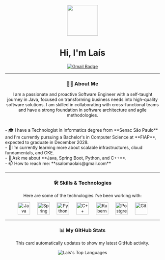<div id="header" align="center">
  <img src="https://i.pinimg.com/originals/e2/36/85/e23685e9fc4ac271d627afc267acba5b.gif" width="100"/>
  <h1>
    Hi, I'm Laís
  </h1>
  <div id="badges">
    <a href="mailto:ssalomaolais@gmail.com">
      <img src="https://img.shields.io/badge/Gmail-red?style=for-the-badge&logo=gmail&logoColor=white" alt="Gmail Badge"/>
    </a>
  </div>
</div>

---

<div align="center">
  <h3>👩‍💻 About Me</h3>
  <p>
    I am a passionate and proactive Software Engineer with a self-taught journey in Java, focused on transforming business needs into high-quality software solutions. I am skilled in collaborating with cross-functional teams and have a strong foundation in software architecture and agile methodologies.
  </p>
</div>
<br>
<div align="left">
  - 🎓 I have a Technologist in Informatics degree from **Senac São Paulo** and I'm currently pursuing a Bachelor's in Computer Science at **FIAP**, expected to graduate in December 2028. <br>
  - 🌱 I’m currently learning more about scalable infrastructures, cloud fundamentals, and GKE. <br>
  - 💬 Ask me about **Java, Spring Boot, Python, and C++**. <br>
  - 📫 How to reach me: **ssalomaolais@gmail.com** <br>
</div>

---

<div align="center">
  <h3>🛠️ Skills & Technologies</h3>
  <p>Here are some of the technologies I've been working with:</p>
  <img src="https://cdn.jsdelivr.net/gh/devicons/devicon@latest/icons/java/java-original-wordmark.svg" height="40" alt="Java"/>
  &nbsp;&nbsp;&nbsp;&nbsp;
  <img src="https://cdn.jsdelivr.net/gh/devicons/devicon@latest/icons/spring/spring-original-wordmark.svg" height="40" alt="Spring"/>
  &nbsp;&nbsp;&nbsp;&nbsp;
  <img src="https://cdn.jsdelivr.net/gh/devicons/devicon@latest/icons/python/python-original-wordmark.svg" height="40" alt="Python"/>
  &nbsp;&nbsp;&nbsp;&nbsp;
  <img src="https://cdn.jsdelivr.net/gh/devicons/devicon@latest/icons/cplusplus/cplusplus-original.svg" height="40" alt="C++"/>
  &nbsp;&nbsp;&nbsp;&nbsp;
  <img src="https://cdn.jsdelivr.net/gh/devicons/devicon@latest/icons/kubernetes/kubernetes-plain-wordmark.svg" height="40" alt="Kubernetes"/>
  &nbsp;&nbsp;&nbsp;&nbsp;
  <img src="https://cdn.jsdelivr.net/gh/devicons/devicon@latest/icons/postgresql/postgresql-original-wordmark.svg" height="40" alt="PostgreSQL"/>
  &nbsp;&nbsp;&nbsp;&nbsp;
  <img src="https://cdn.jsdelivr.net/gh/devicons/devicon@latest/icons/git/git-original-wordmark.svg" height="40" alt="Git"/>
</div>

---

<div align="center">
  <h3>📊 My GitHub Stats</h3>
  <p>This card automatically updates to show my latest GitHub activity.</p>
  <img src="https://github-readme-stats.vercel.app/api/top-langs/?username=ssalomaolais&layout=compact&langs_count=8&theme=dracula" alt="Laís's Top Languages"/>
</div>
